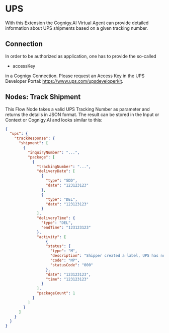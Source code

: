 ﻿# UPS

With this Extension the Cognigy.AI Virtual Agent can provide detailed information about UPS shipments based on a given tracking number.

## Connection

In order to be authorized as application, one has to provide the so-called
- accessKey

in a Cognigy Connection. Please request an Access Key in the UPS Developer Portal: https://www.ups.com/upsdeveloperkit.

## Nodes: Track Shipment

This Flow Node takes a valid UPS Tracking Number as parameter and returns the details in JSON format. The result can be stored in the Input or Context or Cognigy.AI and looks similar to this:

```json
{
  "ups": {
    "trackResponse": {
      "shipment": [
        {
          "inquiryNumber": "...",
          "package": [
            {
              "trackingNumber": "...",
              "deliveryDate": [
                {
                  "type": "SDD",
                  "date": "123123123"
                },
                {
                  "type": "DEL",
                  "date": "123123123"
                }
              ],
              "deliveryTime": {
                "type": "DEL",
                "endTime": "123123123"
              },
              "activity": [
                  {
                  "status": {
                    "type": "M",
                    "description": "Shipper created a label, UPS has not received the package yet. ",
                    "code": "MP",
                    "statusCode": "000"
                  },
                  "date": "123123123",
                  "time": "123123123"
                }
              ],
              "packageCount": 1
            }
          ]
        }
      ]
    }
  }
}
```
